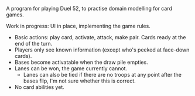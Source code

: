 A program for playing Duel 52, to practise domain modelling for card games.

Work in progress: UI in place, implementing the game rules.

- Basic actions: play card, activate, attack, make pair. Cards ready at the end of the turn.
- Players only see known information (except who's peeked at face-down cards).
- Bases become activatable when the draw pile empties.
- Lanes can be won, the game currently cannot.
  - Lanes can also be tied if there are no troops at any point after the bases flip, I'm not sure whether this is correct.
- No card abilities yet.
